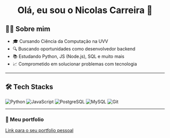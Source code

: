 <h1 align="center">Olá, eu sou o Nicolas Carreira 👋</h1>



## 👨‍💻 Sobre mim
- 🎓 Cursando Ciência da Computação na UVV
- 🔍 Buscando oportunidades como desenvolvedor backend 
- 📚 Estudando Python, JS (Node.js), SQL e muito mais
- 📈 Comprometido em solucionar problemas com tecnologia

---

## 🛠️ Tech Stacks
![Python](https://img.shields.io/badge/Python-3670A0?style=for-the-badge&logo=python&logoColor=white)
![JavaScript](https://img.shields.io/badge/JavaScript-F7DF1E?style=for-the-badge&logo=javascript&logoColor=black)
![PostgreSQL](https://img.shields.io/badge/PostgreSQL-316192?style=for-the-badge&logo=postgresql&logoColor=white)
![MySQL](https://img.shields.io/badge/MySQL-3670A0?style=for-the-badge&logo=MySQL&logoColor=white)
![Git](https://img.shields.io/badge/Git-F05032?style=for-the-badge&logo=git&logoColor=white)

---

### 💼 Meu portfolio

[Link para o seu portfolio pessoal](https://seulinkdoportfolio.com)
